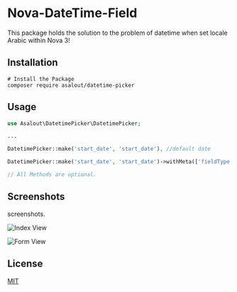 
# Nova-DateTime-Field

This package holds the solution to the problem of datetime when set locale Arabic within Nova 3!






## Installation

```
# Install the Package
composer require asalout/datetime-picker

```


## Usage

```php
use Asalout\DatetimePicker\DatetimePicker;

...

DatetimePicker::make('start_date', 'start_date'), //default date

DatetimePicker::make('start_date', 'start_date')->withMeta(['fieldType' => 'datetime']), //when allow datetime

// All Methods are optional.

```

## Screenshots


screenshots.

![Index View](https://novapackages.com/storage/screenshots/tJ3IAvpEjiHKAP7aFRbZ0Wp975PNYZCh8NOjr596.png)

![Form View](https://novapackages.com/storage/screenshots/DtWZdCcwfYfYyLFrbzQtzA28g6O57gZUe7FsSfxl.png)


## License

[MIT](https://choosealicense.com/licenses/mit/)

